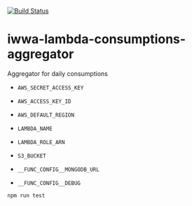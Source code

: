 [![Build Status](https://travis-ci.org/innowatio/iwwa-lambda-virtual-aggregator.svg?branch=master)](https://travis-ci.org/innowatio/iwwa-lambda-virtual-aggregator)


# iwwa-lambda-consumptions-aggregator

Aggregator for daily consumptions


- `AWS_SECRET_ACCESS_KEY`
- `AWS_ACCESS_KEY_ID`
- `AWS_DEFAULT_REGION`
- `LAMBDA_NAME`
- `LAMBDA_ROLE_ARN`
- `S3_BUCKET`

- `__FUNC_CONFIG__MONGODB_URL`
- `__FUNC_CONFIG__DEBUG`


`npm run test`

